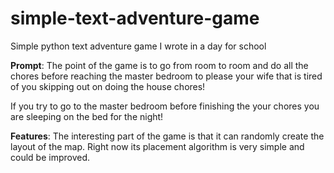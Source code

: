 # simple-text-adventure-game
Simple python text adventure game I wrote in a day for school

**Prompt**:
The point of the game is to go from room to room and do all the chores before reaching the master bedroom to please your 
wife that is tired of you skipping out on doing the house chores! 

If you try to go to the master bedroom before finishing the your chores you are sleeping on the bed for the night!

**Features**: The interesting part of the game is that it can randomly create the layout of the map.  Right now its
placement algorithm is very simple and could be improved. 